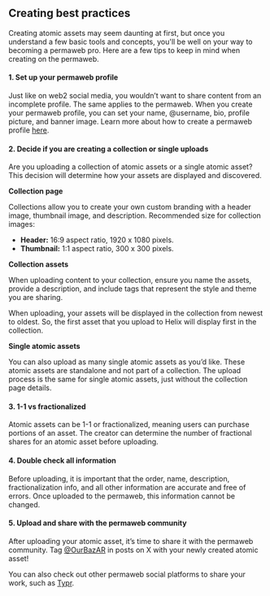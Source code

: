 ## Creating best practices

Creating atomic assets may seem daunting at first, but once you understand a few basic tools and concepts, you'll be well on your way to becoming a permaweb pro. Here are a few tips to keep in mind when creating on the permaweb.

#### 1. Set up your permaweb profile

Just like on web2 social media, you wouldn’t want to share content from an incomplete profile. The same applies to the permaweb. When you create your permaweb profile, you can set your name, @username, bio, profile picture, and banner image. Learn more about how to create a permaweb profile [here](https://ao-bazar.arweave.net/#/docs/permaweb-profile).

#### 2. Decide if you are creating a collection or single uploads

Are you uploading a collection of atomic assets or a single atomic asset? This decision will determine how your assets are displayed and discovered.

**Collection page**

Collections allow you to create your own custom branding with a header image, thumbnail image, and description. Recommended size for collection images:

- **Header:** 16:9 aspect ratio, 1920 x 1080 pixels.
- **Thumbnail:** 1:1 aspect ratio, 300 x 300 pixels.

**Collection assets**

When uploading content to your collection, ensure you name the assets, provide a description, and include tags that represent the style and theme you are sharing.

When uploading, your assets will be displayed in the collection from newest to oldest. So, the first asset that you upload to Helix will display first in the collection.

**Single atomic assets**

You can also upload as many single atomic assets as you’d like. These atomic assets are standalone and not part of a collection. The upload process is the same for single atomic assets, just without the collection page details.

#### 3. 1-1 vs fractionalized

Atomic assets can be 1-1 or fractionalized, meaning users can purchase portions of an asset. The creator can determine the number of fractional shares for an atomic asset before uploading.

#### 4. Double check all information

Before uploading, it is important that the order, name, description, fractionalization info, and all other information are accurate and free of errors. Once uploaded to the permaweb, this information cannot be changed.

#### 5. Upload and share with the permaweb community

After uploading your atomic asset, it’s time to share it with the permaweb community. Tag [@OurBazAR](https://x.com/OurBazAR) in posts on X with your newly created atomic asset!

You can also check out other permaweb social platforms to share your work, such as [Typr](https://www.typr.day/#/).
